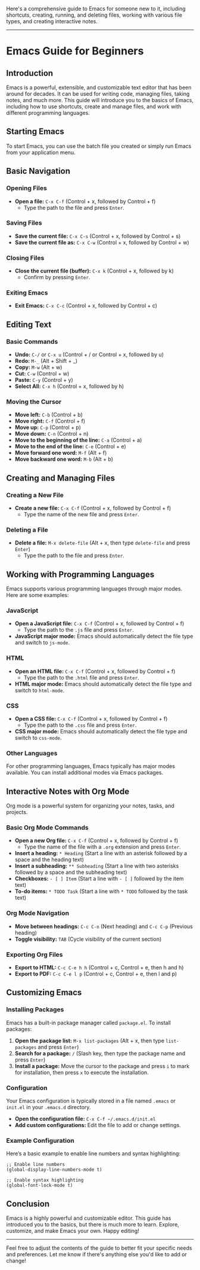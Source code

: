 Here's a comprehensive guide to Emacs for someone new to it, including shortcuts, creating, running, and deleting files, working with various file types, and creating interactive notes.

---

# Emacs Guide for Beginners

## Introduction

Emacs is a powerful, extensible, and customizable text editor that has been around for decades. It can be used for writing code, managing files, taking notes, and much more. This guide will introduce you to the basics of Emacs, including how to use shortcuts, create and manage files, and work with different programming languages.

## Starting Emacs

To start Emacs, you can use the batch file you created or simply run Emacs from your application menu.

## Basic Navigation

### Opening Files

- **Open a file:** `C-x C-f` (Control + x, followed by Control + f)
  - Type the path to the file and press `Enter`.

### Saving Files

- **Save the current file:** `C-x C-s` (Control + x, followed by Control + s)
- **Save the current file as:** `C-x C-w` (Control + x, followed by Control + w)

### Closing Files

- **Close the current file (buffer):** `C-x k` (Control + x, followed by k)
  - Confirm by pressing `Enter`.

### Exiting Emacs

- **Exit Emacs:** `C-x C-c` (Control + x, followed by Control + c)

## Editing Text

### Basic Commands

- **Undo:** `C-/` or `C-x u` (Control + / or Control + x, followed by u)
- **Redo:** `M-_` (Alt + Shift + _)
- **Copy:** `M-w` (Alt + w)
- **Cut:** `C-w` (Control + w)
- **Paste:** `C-y` (Control + y)
- **Select All:** `C-x h` (Control + x, followed by h)

### Moving the Cursor

- **Move left:** `C-b` (Control + b)
- **Move right:** `C-f` (Control + f)
- **Move up:** `C-p` (Control + p)
- **Move down:** `C-n` (Control + n)
- **Move to the beginning of the line:** `C-a` (Control + a)
- **Move to the end of the line:** `C-e` (Control + e)
- **Move forward one word:** `M-f` (Alt + f)
- **Move backward one word:** `M-b` (Alt + b)

## Creating and Managing Files

### Creating a New File

- **Create a new file:** `C-x C-f` (Control + x, followed by Control + f)
  - Type the name of the new file and press `Enter`.

### Deleting a File

- **Delete a file:** `M-x delete-file` (Alt + x, then type `delete-file` and press `Enter`)
  - Type the path to the file and press `Enter`.

## Working with Programming Languages

Emacs supports various programming languages through major modes. Here are some examples:

### JavaScript

- **Open a JavaScript file:** `C-x C-f` (Control + x, followed by Control + f)
  - Type the path to the `.js` file and press `Enter`.
- **JavaScript major mode:** Emacs should automatically detect the file type and switch to `js-mode`.

### HTML

- **Open an HTML file:** `C-x C-f` (Control + x, followed by Control + f)
  - Type the path to the `.html` file and press `Enter`.
- **HTML major mode:** Emacs should automatically detect the file type and switch to `html-mode`.

### CSS

- **Open a CSS file:** `C-x C-f` (Control + x, followed by Control + f)
  - Type the path to the `.css` file and press `Enter`.
- **CSS major mode:** Emacs should automatically detect the file type and switch to `css-mode`.

### Other Languages

For other programming languages, Emacs typically has major modes available. You can install additional modes via Emacs packages.

## Interactive Notes with Org Mode

Org mode is a powerful system for organizing your notes, tasks, and projects.

### Basic Org Mode Commands

- **Open a new Org file:** `C-x C-f` (Control + x, followed by Control + f)
  - Type the name of the file with a `.org` extension and press `Enter`.
- **Insert a heading:** `* Heading` (Start a line with an asterisk followed by a space and the heading text)
- **Insert a subheading:** `** Subheading` (Start a line with two asterisks followed by a space and the subheading text)
- **Checkboxes:** `- [ ] Item` (Start a line with `- [ ]` followed by the item text)
- **To-do items:** `* TODO Task` (Start a line with `* TODO` followed by the task text)

### Org Mode Navigation

- **Move between headings:** `C-c C-n` (Next heading) and `C-c C-p` (Previous heading)
- **Toggle visibility:** `TAB` (Cycle visibility of the current section)

### Exporting Org Files

- **Export to HTML:** `C-c C-e h h` (Control + c, Control + e, then h and h)
- **Export to PDF:** `C-c C-e l p` (Control + c, Control + e, then l and p)

## Customizing Emacs

### Installing Packages

Emacs has a built-in package manager called `package.el`. To install packages:

1. **Open the package list:** `M-x list-packages` (Alt + x, then type `list-packages` and press `Enter`)
2. **Search for a package:** `/` (Slash key, then type the package name and press `Enter`)
3. **Install a package:** Move the cursor to the package and press `i` to mark for installation, then press `x` to execute the installation.

### Configuration

Your Emacs configuration is typically stored in a file named `.emacs` or `init.el` in your `.emacs.d` directory.

- **Open the configuration file:** `C-x C-f ~/.emacs.d/init.el`
- **Add custom configurations:** Edit the file to add or change settings.

### Example Configuration

Here’s a basic example to enable line numbers and syntax highlighting:

```elisp
;; Enable line numbers
(global-display-line-numbers-mode t)

;; Enable syntax highlighting
(global-font-lock-mode t)
```

## Conclusion

Emacs is a highly powerful and customizable editor. This guide has introduced you to the basics, but there is much more to learn. Explore, customize, and make Emacs your own. Happy editing!

---

Feel free to adjust the contents of the guide to better fit your specific needs and preferences. Let me know if there's anything else you'd like to add or change!
